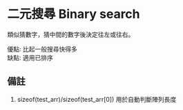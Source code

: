 # 二元搜尋 Binary search
類似猜數字，猜中間的數字後決定往左或往右。

優點: 比起一般搜尋快得多<BR>
缺點: 適用已排序

## 備註
1. sizeof(test_arr)/sizeof(test_arr[0])
用於自動判斷陣列長度